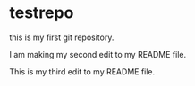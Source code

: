 # testrepo

this is my first git repository.

I am making my second edit to my README file.


This is my third edit to my README file.
